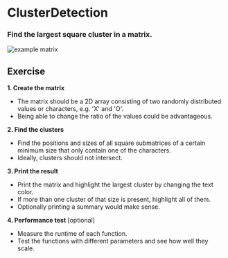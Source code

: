 
# ClusterDetection

### Find the largest square cluster in a matrix.

![example matrix](https://user-images.githubusercontent.com/20523988/64360441-ce3f0e00-d00a-11e9-936b-ee8453e61881.png)

## Exercise

**1. Create the matrix**
* The matrix should be a 2D array consisting of two randomly distributed values or characters, e.g. 'X' and 'O'. 
* Being able to change the ratio of the values could be advantageous. 

**2. Find the clusters**
* Find the positions and sizes of all square submatrices of a certain minimum size that only contain one of the characters. 
* Ideally, clusters should not intersect. 

**3. Print the result**
* Print the matrix and highlight the largest cluster by changing the text color. 
* If more than one cluster of that size is present, highlight all of them. 
* Optionally printing a summary would make sense.

**4. Performance test** [optional]
* Measure the runtime of each function. 
* Test the functions with different parameters and see how well they scale.
